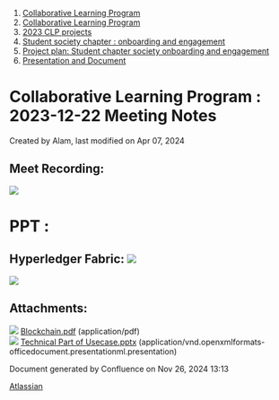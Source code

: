 1. [Collaborative Learning Program](index.html)
2. [Collaborative Learning Program](Collaborative-Learning-Program_20283412.html)
3. [2023 CLP projects](2023-CLP-projects_20295338.html)
4. [Student society chapter : onboarding and engagement](20293641.html)
5. [Project plan: Student chapter society onboarding and engagement](20295398.html)
6. [Presentation and Document](Presentation-and-Document_20293894.html)

# Collaborative Learning Program : 2023-12-22 Meeting Notes

Created by Alam, last modified on Apr 07, 2024

## **Meet Recording:**

**![](plugins/servlet/confluence/placeholder/unknown-attachment)**

# **PPT :**

## **Hyperledger Fabric: [![](attachments/thumbnails/20293947/20295599)](attachments/20293947/20295599.pptx)**

[![](attachments/thumbnails/20293947/20295597)](attachments/20293947/20295597.pdf)

## Attachments:

![](images/icons/bullet_blue.gif) [Blockchain.pdf](attachments/20293947/20295597.pdf) (application/pdf)  
![](images/icons/bullet_blue.gif) [Technical Part of Usecase.pptx](attachments/20293947/20295599.pptx) (application/vnd.openxmlformats-officedocument.presentationml.presentation)

Document generated by Confluence on Nov 26, 2024 13:13

[Atlassian](http://www.atlassian.com/)
